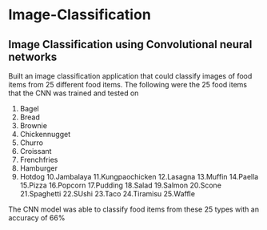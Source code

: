# Image-Classification
## Image Classification using Convolutional neural networks
Built an image classification application that could classify images of food items from 25 different food items. The following were the 25 food items that the CNN was trained and tested on
1. Bagel
2. Bread
3. Brownie
4. Chickennugget
5. Churro
6. Croissant
7. Frenchfries
8. Hamburger
9. Hotdog
10.Jambalaya
11.Kungpaochicken
12.Lasagna
13.Muffin
14.Paella
15.Pizza
16.Popcorn
17.Pudding
18.Salad
19.Salmon
20.Scone
21.Spaghetti
22.SUshi
23.Taco
24.Tiramisu
25.Waffle


The CNN model was able to classify food items from these 25 types with an accuracy of 66%
